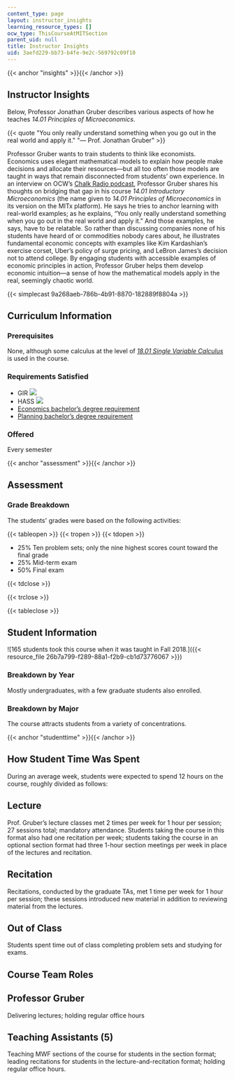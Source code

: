 ```yaml
---
content_type: page
layout: instructor_insights
learning_resource_types: []
ocw_type: ThisCourseAtMITSection
parent_uid: null
title: Instructor Insights
uid: 3aefd229-bb73-b4fe-9e2c-569792c09f10
---
```


{{< anchor "insights" >}}{{< /anchor >}}

Instructor Insights
-------------------

Below, Professor Jonathan Gruber describes various aspects of how he teaches _14.01 Principles of Microeconomics_.

{{< quote "You only really understand something when you go out in the real world and apply it." "— Prof. Jonathan Gruber" >}}

Professor Gruber wants to train students to think like economists. Economics uses elegant mathematical models to explain how people make decisions and allocate their resources—but all too often those models are taught in ways that remain disconnected from students’ own experience. In an interview on OCW’s [Chalk Radio podcast](https://chalk-radio.simplecast.com/episodes/thinking-like-an-economist-with-prof-jonathan-gruber), Professor Gruber shares his thoughts on bridging that gap in his course _14.01 Introductory Microeconomics_ (the name given to _14.01 Principles of Microeconomics_ in its version on the MITx platform). He says he tries to anchor learning with real-world examples; as he explains, “You only really understand something when you go out in the real world and apply it.” And those examples, he says, have to be relatable. So rather than discussing companies none of his students have heard of or commodities nobody cares about, he illustrates fundamental economic concepts with examples like Kim Kardashian’s exercise corset, Uber’s policy of surge pricing, and LeBron James’s decision not to attend college. By engaging students with accessible examples of economic principles in action, Professor Gruber helps them develop economic intuition—a sense of how the mathematical models apply in the real, seemingly chaotic world.

{{< simplecast 9a268aeb-786b-4b91-8870-182889f8804a >}}

Curriculum Information
----------------------

### Prerequisites

None, although some calculus at the level of [_18.01 Single Variable Calculus_](/courses/18-01sc-single-variable-calculus-fall-2010) is used in the course.

### Requirements Satisfied

*   GIR ![](/images/educator/icon-question-gir.png)
*   HASS ![](/images/educator/icon-question-hass.png)
*   [Economics bachelor’s degree requirement](https://economics.mit.edu/under/majors/14-1)
*   [Planning bachelor’s degree requirement](http://catalog.mit.edu/degree-charts/planning-course-11/)

### Offered

Every semester

{{< anchor "assessment" >}}{{< /anchor >}}

Assessment
----------

### Grade Breakdown

The students' grades were based on the following activities:

{{< tableopen >}}
{{< tropen >}}
{{< tdopen >}}
- 25% Ten problem sets; only the nine highest scores count toward the final grade
- 25% Mid-term exam
- 50% Final exam

{{< tdclose >}}

{{< trclose >}}

{{< tableclose >}}

Student Information
-------------------

![165 students took this course when it was taught in Fall 2018.]({{< resource_file 26b7a799-f289-88a1-f2b9-cb1d73776067 >}})

### Breakdown by Year

Mostly undergraduates, with a few graduate students also enrolled.

### Breakdown by Major

The course attracts students from a variety of concentrations.

{{< anchor "studenttime" >}}{{< /anchor >}}

How Student Time Was Spent
--------------------------

During an average week, students were expected to spend 12 hours on the course, roughly divided as follows:

Lecture
-------

Prof. Gruber’s lecture classes met 2 times per week for 1 hour per session; 27 sessions total; mandatory attendance. Students taking the course in this format also had one recitation per week; students taking the course in an optional section format had three 1-hour section meetings per week in place of the lectures and recitation.

Recitation
----------

Recitations, conducted by the graduate TAs, met 1 time per week for 1 hour per session; these sessions introduced new material in addition to reviewing material from the lectures.

Out of Class
------------

Students spent time out of class completing problem sets and studying for exams.

Course Team Roles
-----------------

Professor Gruber
----------------

Delivering lectures; holding regular office hours

Teaching Assistants (5) 
------------------------

Teaching MWF sections of the course for students in the section format; leading recitations for students in the lecture-and-recitation format; holding regular office hours.